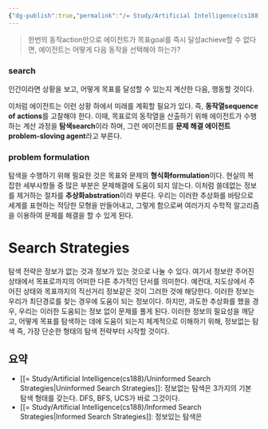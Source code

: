 ```yaml
---
{"dg-publish":true,"permalink":"/= Study/Artificial Intelligence(cs188)/Solving Problems by Searching/","created":"2024-02-15T14:04:24.000+09:00","updated":"2025-01-14T15:33:44.000+09:00"}
---
```



> 한번의 동작action만으로 에이전트가 목표goal를 즉시 달성achieve할 수 없다면, 에이전트는 어떻게 다음 동작을 선택해야 하는가?

### search
인간이라면 상황을 보고, 어떻게 목표를 달성할 수 있는지 계산한 다음, 행동할 것이다.

이처럼 에이전트는 이런 상황 하에서 미래를 계획할 필요가 있다. 즉, **동작열sequence of actions**를 고찰해야 한다. 이때, 목표로의 동작열을 산출하기 위해 에이전트가 수행하는 계산 과정을 **탐색search**이라 하며, 그런 에이전트를 **문제 해결 에이전트problem-sloving agent**라고 부른다.

### problem formulation
탐색을 수행하기 위해 필요한 것은 목표와 문제의 **형식화formulation**이다. 현실의 복잡한 세부사항들 중 많은 부분은 문제해결에 도움이 되지 않는다. 이처럼 쓸데없는 정보를 제거하는 절차를 **추상화abstration**이라 부른다.
우리는 이러한 추상화를 바탕으로 세계를 표현하는 적당한 모형을 만들어내고, 그렇게 함으로써 여러가지 수학적 알고리즘을 이용하여 문제를 해결을 할 수 있게 된다.

# Search Strategies

탐색 전략은 정보가 없는 것과 정보가 있는 것으로 나눌 수 있다.
여기서 정보란 주어진 상태에서 목표로까지의 어떠한 다른 추가적인 단서를 의미한다.
예컨대, 지도상에서 주어진 상태와 목표까지의 직선거리 정보같은 것이 그러한 것에 해당한다. 이러한 정보는 우리가 최단경로를 찾는 경우에 도움이 되는 정보이다. 하지만, 과도한 추상화를 했을 경우, 우리는 이러한 도움되는 정보 없이 문제를 풀게 된다. 이러한 정보의 필요성을 깨닫고, 어떻게 목표를 탐색하는 데에 도움이 되는지 체계적으로 이해하기 위해, 정보없는 탐색 즉, 가장 단순한 형태의 탐색 전략부터 시작할 것이다.

## 요약
- [[= Study/Artificial Intelligence(cs188)/Uninformed Search Strategies\|Uninformed Search Strategies]]: 정보없는 탐색은 3가지의 기본 탐색 형태를 갖는다. DFS, BFS, UCS가 바로 그것이다.
- [[= Study/Artificial Intelligence(cs188)/Informed Search Strategies\|Informed Search Strategies]]: 정보있는 탐색은